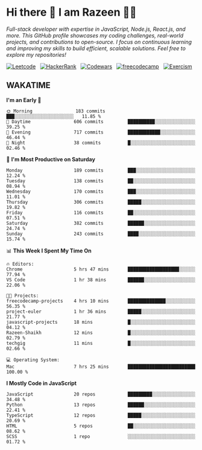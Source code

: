 # Hi there 👋 I am Razeen 👩‍💻

*Full-stack developer with expertise in JavaScript, Node.js, React.js, and more. This GitHub profile showcases my coding challenges, real-world projects, and contributions to open-source. I focus on continuous learning and improving my skills to build efficient, scalable solutions. Feel free to explore my repositories!*

[![Leetcode](https://img.shields.io/badge/-LeetCode-FFA116?style=for-the-badge&logo=LeetCode&logoColor=black)](https://leetcode.com/razeenshaikh/)&nbsp;&nbsp;
[![HackerRank](https://img.shields.io/badge/-Hackerrank-2EC866?style=for-the-badge&logo=HackerRank&logoColor=white)](https://www.hackerrank.com/profile/razeen_m_shaikh)&nbsp;&nbsp;
[![Codewars](https://img.shields.io/badge/Codewars-B1361E?style=for-the-badge&logo=Codewars&logoColor=white)](https://www.codewars.com/users/razeen_shaikh)&nbsp;&nbsp;
[![freecodecamp](https://img.shields.io/badge/freecodecamp-27273D?style=for-the-badge&logo=freecodecamp&logoColor=white)](https://www.freecodecamp.org/razeen)&nbsp;&nbsp;
[![Exercism](https://img.shields.io/badge/Exercism-009CAB?style=for-the-badge&logo=exercism&logoColor=white)](https://exercism.org/profiles/Razeen-Shaikh)

## WAKATIME

<!--START_SECTION:waka-->
**I'm an Early 🐤** 

```text
🌞 Morning                183 commits         ███░░░░░░░░░░░░░░░░░░░░░░   11.85 % 
🌆 Daytime                606 commits         ██████████░░░░░░░░░░░░░░░   39.25 % 
🌃 Evening                717 commits         ████████████░░░░░░░░░░░░░   46.44 % 
🌙 Night                  38 commits          █░░░░░░░░░░░░░░░░░░░░░░░░   02.46 % 
```
📅 **I'm Most Productive on Saturday** 

```text
Monday                   189 commits         ███░░░░░░░░░░░░░░░░░░░░░░   12.24 % 
Tuesday                  138 commits         ██░░░░░░░░░░░░░░░░░░░░░░░   08.94 % 
Wednesday                170 commits         ███░░░░░░░░░░░░░░░░░░░░░░   11.01 % 
Thursday                 306 commits         █████░░░░░░░░░░░░░░░░░░░░   19.82 % 
Friday                   116 commits         ██░░░░░░░░░░░░░░░░░░░░░░░   07.51 % 
Saturday                 382 commits         ██████░░░░░░░░░░░░░░░░░░░   24.74 % 
Sunday                   243 commits         ████░░░░░░░░░░░░░░░░░░░░░   15.74 % 
```


📊 **This Week I Spent My Time On** 

```text
🔥 Editors: 
Chrome                   5 hrs 47 mins       ███████████████████░░░░░░   77.94 % 
VS Code                  1 hr 38 mins        ██████░░░░░░░░░░░░░░░░░░░   22.06 % 

🐱‍💻 Projects: 
freecodecamp-projects    4 hrs 10 mins       ██████████████░░░░░░░░░░░   56.35 % 
project-euler            1 hr 36 mins        █████░░░░░░░░░░░░░░░░░░░░   21.77 % 
javascript-projects      18 mins             █░░░░░░░░░░░░░░░░░░░░░░░░   04.12 % 
Razeen-Shaikh            12 mins             █░░░░░░░░░░░░░░░░░░░░░░░░   02.79 % 
techgig                  11 mins             █░░░░░░░░░░░░░░░░░░░░░░░░   02.66 % 

💻 Operating System: 
Mac                      7 hrs 25 mins       █████████████████████████   100.00 % 
```

**I Mostly Code in JavaScript** 

```text
JavaScript               20 repos            █████████░░░░░░░░░░░░░░░░   34.48 % 
Python                   13 repos            ██████░░░░░░░░░░░░░░░░░░░   22.41 % 
TypeScript               12 repos            █████░░░░░░░░░░░░░░░░░░░░   20.69 % 
HTML                     5 repos             ██░░░░░░░░░░░░░░░░░░░░░░░   08.62 % 
SCSS                     1 repo              ░░░░░░░░░░░░░░░░░░░░░░░░░   01.72 % 
```




<!--END_SECTION:waka-->
